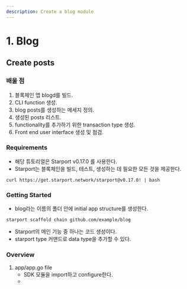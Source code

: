```yaml
---
description: Create a blog module
---
```


# 1. Blog

## Create posts

### 배울 점

1. 블록체인 앱 blogd를 빌드.
2. CLI function 생성.&#x20;
3. blog posts를 생성하는 메세지 정의.
4. 생성된 posts 리스트.
5. functionality를 추가하기 위한 transaction type 생성.
6. Front end user interface 생성 및 점검.

### Requirements

* 해당 튜토리얼은 Starport v0.17.0 를 사용한다.&#x20;
* Starport는 블록체인을 빌드, 테스트, 생성하는 데 필요한 모든 것을 제공한다. &#x20;

```
curl https://get.starport.network/starport@v0.17.0! | bash
```

### Getting Started

* blog라는 이름의 폴더 안에 initial app structure를 생성한다.&#x20;

```
starport scaffold chain github.com/example/blog
```

* Starport의 메인 기능 중 하나는 코드 생성이다.&#x20;
* starport type 커맨드로 data type을 추가할 수 있다.&#x20;

### Overview

1. app/app.go file
   * SDK 모듈을 import하고 configure한다.
   *
